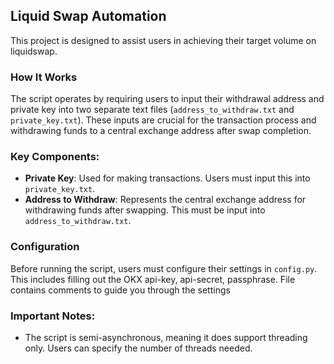 

## Liquid Swap Automation

This project is designed to assist users in achieving their target volume on liquidswap.

### How It Works

The script operates by requiring users to input their withdrawal address and private key into two separate text files (`address_to_withdraw.txt` and `private_key.txt`). These inputs are crucial for the transaction process and withdrawing funds to a central exchange address after swap completion.

### Key Components:
- **Private Key**: Used for making transactions. Users must input this into `private_key.txt`.
- **Address to Withdraw**: Represents the central exchange address for withdrawing funds after swapping. This must be input into `address_to_withdraw.txt`.

### Configuration

Before running the script, users must configure their settings in `config.py`. This includes filling out the OKX api-key, api-secret, passphrase. File contains comments to guide you through the settings

### Important Notes:
- The script is semi-asynchronous, meaning it does support threading only. Users can specify the number of threads needed.
